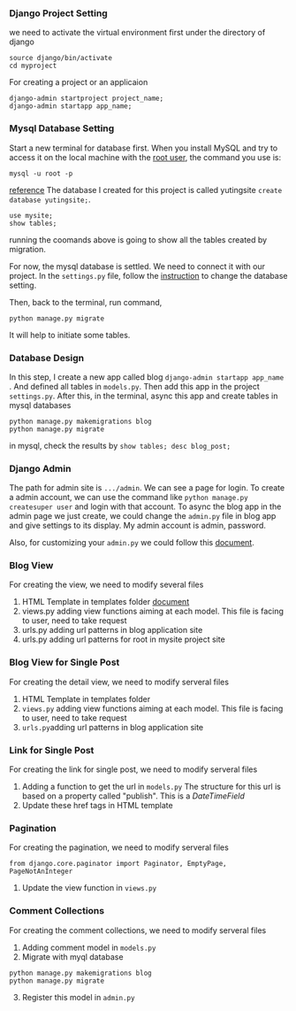### Django Project Setting
we need to activate the virtual environment first under the directory of django
```
source django/bin/activate
cd myproject
```
For creating a project or an applicaion
```
django-admin startproject project_name;
django-admin startapp app_name;
```
### Mysql Database Setting
Start a new terminal for database first.
When you install MySQL and try to access it on the local machine with the [root user](https://phoenixnap.com/kb/how-to-reset-mysql-root-password-windows-linux), the command you use is:
```
mysql -u root -p
```
[reference](https://phoenixnap.com/kb/access-denied-for-user-root-localhost)
The database I created for this project is called yutingsite `create database yutingsite;`.
```
use mysite;
show tables;
```
running the coomands above is going to show all the tables created by migration.

For now, the mysql database is settled. We need to connect it with our project. In the `settings.py` file, follow the [instruction](https://docs.djangoproject.com/en/2.2/ref/settings/#databases) to change the database setting.

Then, back to the terminal, run command,
```
python manage.py migrate
```
It will help to initiate some tables.

### Database Design
In this step, I create a new app called blog `django-admin startapp app_name` . And defined all tables in `models.py`. Then add this app in the project `settings.py`.
After this, in the terminal, async this app and create tables in mysql databases
```
python manage.py makemigrations blog
python manage.py migrate
```
in mysql, check the results by `show tables; desc blog_post;`

### Django Admin
The path for admin site is `.../admin`. We can see a page for login.
To create a admin account, we can use the command like `python manage.py createsuper user` and login with that account.
To async the blog app in the admin page we just create, we could change the `admin.py` file in blog app and give settings to its display.
My admin account is admin, password.

Also, for customizing your `admin.py` we could follow this [document](https://docs.djangoproject.com/en/2.2/ref/contrib/admin/).

### Blog View
For creating the view, we need to modify several files
1. HTML Template in templates folder [document](https://docs.djangoproject.com/en/3.0/topics/templates/)
2. views.py adding view functions aiming at each model. This file is facing to user, need to take request
3. urls.py adding url patterns in blog application site
4. urls.py adding url patterns for root in mysite project site

### Blog View for Single Post
For creating the detail view, we need to modify serveral files
1. HTML Template in templates folder
2. `views.py` adding view functions aiming at each model. This file is facing to user, need to take request
3. `urls.py`adding url patterns in blog application site

### Link for Single Post
For creating the link for single post, we need to modify serveral files
1. Adding a function to get the url in `models.py`
The structure for this url is based on a property called "publish". This is a *DateTimeField*
2. Update these href tags in HTML template

### Pagination
For creating the pagination, we need to modify serveral files
```
from django.core.paginator import Paginator, EmptyPage, PageNotAnInteger
```
1. Update the view function in `views.py`

### Comment Collections
For creating the comment collections, we need to modify serveral files
1. Adding comment model in `models.py`
2. Migrate with myql database
```
python manage.py makemigrations blog
python manage.py migrate
```
3. Register this model in `admin.py`
